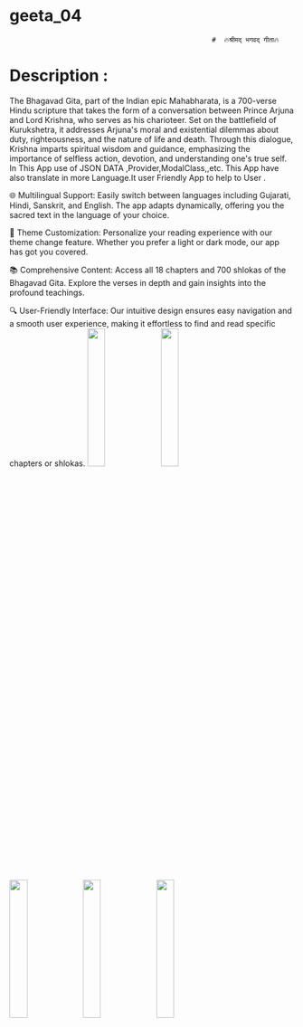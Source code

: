 # geeta_04
                                                    
                                                      #  🔥श्रीमद् भगवद् गीता🔥
# Description :
The Bhagavad Gita, part of the Indian epic Mahabharata, is a 700-verse Hindu scripture that takes the form of a conversation between Prince Arjuna and Lord Krishna, who serves as his charioteer. Set on the battlefield of Kurukshetra, it addresses Arjuna's moral and existential dilemmas about duty, righteousness, and the nature of life and death. Through this dialogue, Krishna imparts spiritual wisdom and guidance, emphasizing the importance of selfless action, devotion, and understanding one's true self.
In This App use of JSON DATA ,Provider,ModalClass,,etc. This App have also translate in more Language.It user Friendly App to help to User .

🌐 Multilingual Support:
Easily switch between languages including Gujarati, Hindi, Sanskrit, and English. The app adapts dynamically, offering you the sacred text in the language of your choice.

🎨 Theme Customization:
Personalize your reading experience with our theme change feature. Whether you prefer a light or dark mode, our app has got you covered.

📚 Comprehensive Content:
Access all 18 chapters and 700 shlokas of the Bhagavad Gita. Explore the verses in depth and gain insights into the profound teachings.

🔍 User-Friendly Interface:
Our intuitive design ensures easy navigation and a smooth user experience, making it effortless to find and read specific chapters or shlokas.
<img src="https://github.com/user-attachments/assets/3c1c806e-8314-4a01-a6d7-f8e3d2e8ad95" height=25% width=25%>
<img src="https://github.com/user-attachments/assets/0d1b6b8b-0a72-4d6a-afa2-868f6d020e12"  height=25% width=25%>
<img src="(https://github.com/user-attachments/assets/7ae9865e-63af-4f58-bf7c-2c36acf252b9"  height=25% width=25%>
<img src="https://github.com/user-attachments/assets/f139d1d5-0f8a-4e43-9146-f171f0a7de73"  height=25% width=25%>
<img src="https://github.com/user-attachments/assets/5841e6f5-b1dc-43e7-9d68-c41e7663febf"  height=25% width=25%>
